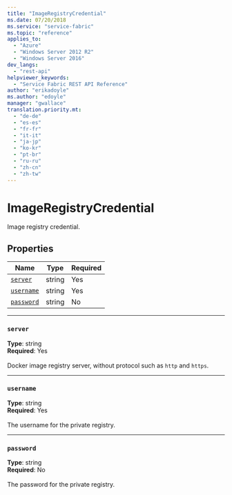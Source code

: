 ```yaml
---
title: "ImageRegistryCredential"
ms.date: 07/20/2018
ms.service: "service-fabric"
ms.topic: "reference"
applies_to: 
  - "Azure"
  - "Windows Server 2012 R2"
  - "Windows Server 2016"
dev_langs: 
  - "rest-api"
helpviewer_keywords: 
  - "Service Fabric REST API Reference"
author: "erikadoyle"
ms.author: "edoyle"
manager: "gwallace"
translation.priority.mt: 
  - "de-de"
  - "es-es"
  - "fr-fr"
  - "it-it"
  - "ja-jp"
  - "ko-kr"
  - "pt-br"
  - "ru-ru"
  - "zh-cn"
  - "zh-tw"
---
```

# ImageRegistryCredential

Image registry credential.

## Properties
| Name | Type | Required |
| --- | --- | --- |
| [`server`](#server) | string | Yes |
| [`username`](#username) | string | Yes |
| [`password`](#password) | string | No |

____
### `server`
__Type__: string <br/>
__Required__: Yes<br/>
<br/>
Docker image registry server, without protocol such as `http` and `https`.

____
### `username`
__Type__: string <br/>
__Required__: Yes<br/>
<br/>
The username for the private registry.

____
### `password`
__Type__: string <br/>
__Required__: No<br/>
<br/>
The password for the private registry.
